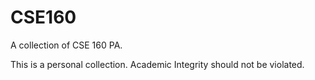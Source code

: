 # CSE160

A collection of CSE 160 PA.

This is a personal collection. Academic Integrity should not be violated.

